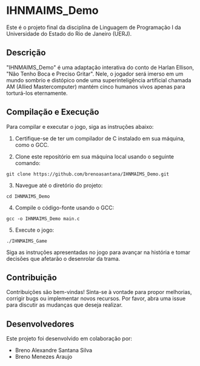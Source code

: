 # IHNMAIMS_Demo

Este é o projeto final da disciplina de Linguagem de Programação I da Universidade do Estado do Rio de Janeiro (UERJ).

## Descrição

"IHNMAIMS_Demo" é uma adaptação interativa do conto de Harlan Ellison, "Não Tenho Boca e Preciso Gritar". Nele, o jogador será imerso em um mundo sombrio e distópico onde uma superinteligência artificial chamada AM (Allied Mastercomputer) mantém cinco humanos vivos apenas para torturá-los eternamente.

## Compilação e Execução

Para compilar e executar o jogo, siga as instruções abaixo:

1. Certifique-se de ter um compilador de C instalado em sua máquina, como o GCC.

2. Clone este repositório em sua máquina local usando o seguinte comando:

```
git clone https://github.com/brenoasantana/IHNMAIMS_Demo.git
```

3. Navegue até o diretório do projeto:

```
cd IHNMAIMS_Demo
```

4. Compile o código-fonte usando o GCC:

```
gcc -o IHNMAIMS_Demo main.c
```

5. Execute o jogo:

```
./IHNMAIMS_Game
```

Siga as instruções apresentadas no jogo para avançar na história e tomar decisões que afetarão o desenrolar da trama.

## Contribuição

Contribuições são bem-vindas! Sinta-se à vontade para propor melhorias, corrigir bugs ou implementar novos recursos. Por favor, abra uma issue para discutir as mudanças que deseja realizar.

## Desenvolvedores

Este projeto foi desenvolvido em colaboração por:

- Breno Alexandre Santana Silva
- Breno Menezes Araujo
